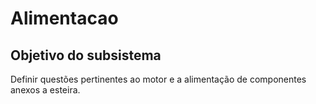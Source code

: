# Alimentacao

## Objetivo do subsistema 

Definir questões pertinentes ao motor e a alimentação de componentes anexos a esteira. 

